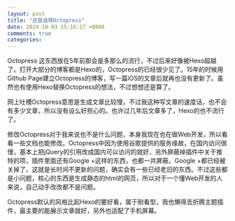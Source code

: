 ```yaml
---
layout: post
title: "还是选择Octopress"
date: 2019-10-03 15:16:17 +0800
comments: true
categories: 
---
```

Octopress 这东西放在5年前那会是多那么的流行，不过后来好像被Hexo超越了。打开大部分的博客都是Hexo的，Octopress的已经很少见了。15年的时候用Github Page建立Octopress的博客，写一篇iOS的文章后就再也没有更新了。虽然也有使用Hexo替换Octopress的想法，不过想想还是算了。

网上吐槽Octopress意思是生成文章比较慢，不过我这种写文章的速度话，也不会有多少文章，所以没有设么好担心的。也许过几年后文章多了，Hexo的也不流行了。

修改Octopress对于我来说也不是什么问题，本身我现在也在做Web开发，所以看看一些文档也能修改。Octopress中因为使用谷歌提供的服务缘故，在国内访问很慢，基本上把jQuery的引用改成国内可以访问的就好，另外屏蔽掉插件中关于推特的项，插件里面还有Google +这样的东西，也都一并屏蔽。Google +都已经被关掉了，这就是长时间不更新的问题，确实会有一些已经老旧的东西。不过这些都是小问题，核心的东西是生成静态的html的网页，所以对于一个懂Web开发的人来说，自己动手改改都不是问题。

Octopress默认的风格比起Hexo的要好看，属于耐看型，我也懒得去折腾主题插件，最主要的能展示文章就好，另外也适配了手机屏幕。